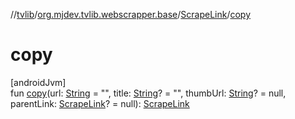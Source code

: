 //[tvlib](../../../index.md)/[org.mjdev.tvlib.webscrapper.base](../index.md)/[ScrapeLink](index.md)/[copy](copy.md)

# copy

[androidJvm]\
fun [copy](copy.md)(url: [String](https://kotlinlang.org/api/latest/jvm/stdlib/kotlin/-string/index.html) = &quot;&quot;, title: [String](https://kotlinlang.org/api/latest/jvm/stdlib/kotlin/-string/index.html)? = &quot;&quot;, thumbUrl: [String](https://kotlinlang.org/api/latest/jvm/stdlib/kotlin/-string/index.html)? = null, parentLink: [ScrapeLink](index.md)? = null): [ScrapeLink](index.md)
